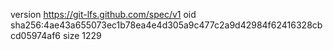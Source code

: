 version https://git-lfs.github.com/spec/v1
oid sha256:4ae43a655073ec1b78ea4e4d305a9c477c2a9d42984f62416328cbcd05974af6
size 1229
